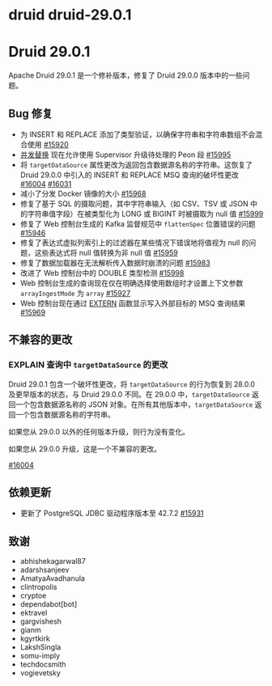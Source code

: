 # druid druid-29.0.1

# Druid 29.0.1

Apache Druid 29.0.1 是一个修补版本，修复了 Druid 29.0.0 版本中的一些问题。

## Bug 修复

- 为 INSERT 和 REPLACE 添加了类型验证，以确保字符串和字符串数组不会混合使用 [#15920](https://github.com/apache/druid/pull/15920)
- [并发替换](https://druid.apache.org/docs/latest/ingestion/concurrent-append-replace) 现在允许使用 Supervisor 升级待处理的 Peon 段 [#15995](https://github.com/apache/druid/pull/15995)
- 将 `targetDataSource` 属性更改为返回包含数据源名称的字符串。这恢复了 Druid 29.0.0 中引入的 INSERT 和 REPLACE MSQ 查询的破坏性更改 [#16004](https://github.com/apache/druid/pull/16004) [#16031](https://github.com/apache/druid/pull/16031)
- 减小了分发 Docker 镜像的大小 [#15968](https://github.com/apache/druid/pull/15968)
- 修复了基于 SQL 的摄取问题，其中字符串输入（如 CSV、TSV 或 JSON 中的字符串值字段）在被类型化为 LONG 或 BIGINT 时被摄取为 null 值 [#15999](https://github.com/apache/druid/pull/15999)
- 修复了 Web 控制台生成的 Kafka 监督规范中 `flattenSpec` 位置错误的问题 [#15946](https://github.com/apache/druid/pull/15946)
- 修复了表达式虚拟列索引上的过滤器在某些情况下错误地将值视为 null 的问题，这些表达式将 null 值转换为非 null 值 [#15959](https://github.com/apache/druid/pull/15959)
- 修复了数据加载器在无法解析传入数据时崩溃的问题 [#15983](https://github.com/apache/druid/pull/15983)
- 改进了 Web 控制台中的 DOUBLE 类型检测 [#15998](https://github.com/apache/druid/pull/15998)
- Web 控制台生成的查询现在仅在明确选择使用数组时才设置上下文参数 `arrayIngestMode` 为 `array` [#15927](https://github.com/apache/druid/pull/15927)
- Web 控制台现在通过 [EXTERN](https://druid.apache.org/docs/latest/multi-stage-query/reference#extern-function) 函数显示写入外部目标的 MSQ 查询结果 [#15969](https://github.com/apache/druid/pull/15969)

## 不兼容的更改

### EXPLAIN 查询中 `targetDataSource` 的更改

Druid 29.0.1 包含一个破坏性更改，将 `targetDataSource` 的行为恢复到 28.0.0 及更早版本的状态，与 Druid 29.0.0 不同。在 29.0.0 中，`targetDataSource` 返回一个包含数据源名称的 JSON 对象。在所有其他版本中，`targetDataSource` 返回一个包含数据源名称的字符串。

如果您从 29.0.0 以外的任何版本升级，则行为没有变化。

如果您从 29.0.0 升级，这是一个不兼容的更改。

[#16004](https://github.com/apache/druid/pull/16004)

## 依赖更新

- 更新了 PostgreSQL JDBC 驱动程序版本至 42.7.2 [#15931](https://github.com/apache/druid/pull/15931)

## 致谢

- abhishekagarwal87
- adarshsanjeev
- AmatyaAvadhanula
- clintropolis
- cryptoe
- dependabot[bot]
- ektravel
- gargvishesh
- gianm
- kgyrtkirk
- LakshSingla
- somu-imply
- techdocsmith
- vogievetsky
```